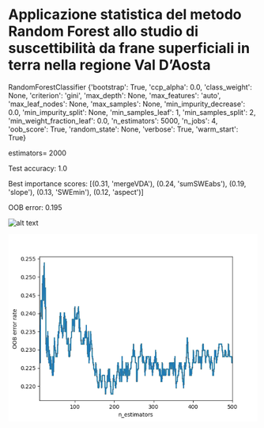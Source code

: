 # Applicazione statistica del metodo Random Forest allo studio di suscettibilità da frane superficiali in terra nella regione Val D’Aosta

RandomForestClassifier {'bootstrap': True, 'ccp_alpha': 0.0, 'class_weight': None, 'criterion': 'gini', 
                      'max_depth': None, 'max_features': 'auto', 'max_leaf_nodes': None, 'max_samples': None, 
                      'min_impurity_decrease': 0.0, 'min_impurity_split': None, 'min_samples_leaf': 1, 
                      'min_samples_split': 2, 'min_weight_fraction_leaf': 0.0, 'n_estimators': 5000, 
                      'n_jobs': 4, 'oob_score': True, 'random_state': None, 'verbose': True, 'warm_start': True}

estimators= 2000

Test accuracy:
1.0

Best importance scores:
[(0.31, 'mergeVDA'), 
(0.24, 'sumSWEabs'), 
(0.19, 'slope'), 
(0.13, 'SWEmin'), 
(0.12, 'aspect')]

OOB error:
0.195

![alt text](rf_5trees.png)

![alt text](Figure_1.png)
